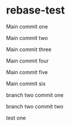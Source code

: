 # rebase-test
Main commit one

Main commit two

Main commit three

Main commit four

Main commit five

Main commit six

branch two commit one

branch two commit two

test one